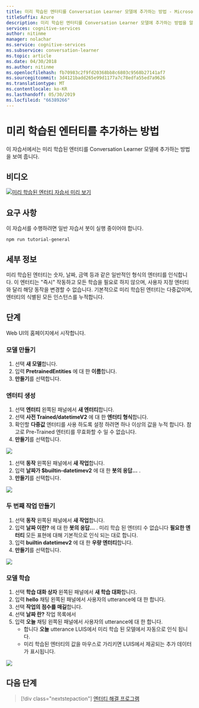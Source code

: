 ```yaml
---
title: 미리 학습된 엔터티를 Conversation Learner 모델에 추가하는 방법 - Microsoft Cognitive Services | Microsoft Docs
titleSuffix: Azure
description: 미리 학습된 엔터티를 Conversation Learner 모델에 추가하는 방법을 알아봅니다.
services: cognitive-services
author: nitinme
manager: nolachar
ms.service: cognitive-services
ms.subservice: conversation-learner
ms.topic: article
ms.date: 04/30/2018
ms.author: nitinme
ms.openlocfilehash: fb70983c2f9fd20368bb8c6803c9568b27141af7
ms.sourcegitcommit: 3d4121badd265e99d1177a7c78edfa55ed7a9626
ms.translationtype: MT
ms.contentlocale: ko-KR
ms.lasthandoff: 05/30/2019
ms.locfileid: "66389266"
---
```

# <a name="how-to-add-pre-trained-entities"></a>미리 학습된 엔터티를 추가하는 방법
이 자습서에서는 미리 학습된 엔터티를 Conversation Learner 모델에 추가하는 방법을 보여 줍니다.

## <a name="video"></a>비디오

[![미리 학습된 엔터티 자습서 미리 보기](https://aka.ms/cl_Tutorial_v3_PreTrainedEntities_Preview)](https://aka.ms/cl_Tutorial_v3_PreTrainedEntities)

## <a name="requirements"></a>요구 사항
이 자습서를 수행하려면 일반 자습서 봇이 실행 중이어야 합니다.

    npm run tutorial-general

## <a name="details"></a>세부 정보

미리 학습된 엔터티는 숫자, 날짜, 금액 등과 같은 일반적인 형식의 엔터티를 인식합니다.  이 엔터티는 "즉시" 작동하고 모든 학습을 필요로 하지 않으며, 사용자 지정 엔터티와 달리 해당 동작을 변경할 수 없습니다.  기본적으로 미리 학습된 엔터티는 다중값이며, 엔터티의 식별된 모든 인스턴스를 누적합니다.

## <a name="steps"></a>단계

Web UI의 홈페이지에서 시작합니다.

### <a name="create-the-model"></a>모델 만들기

1. 선택 **새 모델**합니다.
2. 입력 **PretrainedEntities** 에 대 한 **이름**합니다.
3. **만들기**를 선택합니다.

### <a name="entity-creation"></a>엔터티 생성

1. 선택 **엔터티** 왼쪽된 패널에서 **새 엔터티**합니다.
2. 선택 **사전 Trained/datetimeV2** 에 대 한 **엔터티 형식**합니다.
3. 확인할 **다중값** 엔터티를 사용 하도록 설정 하려면 하나 이상의 값을 누적 합니다. 참고로 Pre-Trained 엔터티를 무효화할 수 일 수 없습니다.
4. **만들기**를 선택합니다.

![](../media/T08_entity_create.png)

1. 선택 **동작** 왼쪽된 패널에서 **새 작업**합니다.
2. 입력 **날짜가 $builtin-datetimev2** 에 대 한 **봇의 응답...** .
3. **만들기**를 선택합니다.

![](../media/T08_action_create_1.png)

### <a name="create-the-second-action"></a>두 번째 작업 만들기

1. 선택 **동작** 왼쪽된 패널에서 **새 작업**합니다.
2. 입력 **날짜 이란?** 에 대 한 **봇의 응답...** . 미리 학습 된 엔터티 수 없습니다 **필요한 엔터티** 모든 표현에 대해 기본적으로 인식 되는 대로 합니다.
3. 입력 **builtin datetimev2** 에 대 한 **우량 엔터티**합니다.
4. **만들기**를 선택합니다.

![](../media/T08_action_create_2.png)

### <a name="train-the-model"></a>모델 학습

1. 선택 **학습 대화 상자** 왼쪽된 패널에서 **새 학습 대화**합니다.
2. 입력 **hello** 채팅 왼쪽된 패널에서 사용자의 utterance에 대 한 합니다.
3. 선택 **작업의 점수를 매길**합니다.
4. 선택 **날짜 란?** 작업 목록에서
5. 입력 **오늘** 채팅 왼쪽된 패널에서 사용자의 utterance에 대 한 합니다.
    - 합니다 **오늘** utterance LUIS에서 미리 학습 된 모델에서 자동으로 인식 됩니다.
    - 미리 학습된 엔터티의 값을 마우스로 가리키면 LUIS에서 제공되는 추가 데이터가 표시됩니다.

![](../media/T08_training.png)

## <a name="next-steps"></a>다음 단계

> [!div class="nextstepaction"]
> [엔터티 해결 프로그램](./09-entity-resolvers.md)
